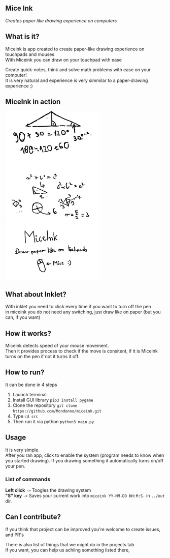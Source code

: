 ## Mice Ink
*Creates paper like drawing experience on computers*

## What is it?
Miceink is app created to create paper-like drawing experience on touchpads and mouses<br>
With Miceink you can draw on your touchpad with ease<br>

Create quick-notes, think and solve math problems with ease on your computer!<br>
It is very natural and experience is very simmilar to a paper-drawing experience :)

## MiceInk in action 
<p algin="center">
    <img src="./examples/figures.png" width="300" height="175">
    <img src="./examples/equantions.png" width="300" height="175">
    <img src="./examples/miceink_is_cool.png" width="300" height="175">
</p>

## What about Inklet?
With inklet you need to click every time if you want to turn off the pen<br>
in miceink you do not need any switching, just draw like on paper (but you can, if you want)

## How it works?

Miceink detects speed of your mouse movement.<br>
Then it provides process to check if the move is consitent, if it is MiceInk turns on the pen if not it turns it off.

## How to run?

It can be done in 4 steps

1. Launch terminal
2. Install GUI library `pip3 install pygame`
3. Clone the repository `git clone https://github.com/Mondonno/miceink.git`
4. Type `cd src`
5. Then run it via python `python3 main.py`

## Usage

It is very simple.<br>
After you ran app, click to enable the system (program needs to know when you started drawing).
If you drawing something it automatically turns on/off your pen.

### List of commands

**Left click** `->` Toogles the drawing system<br>
**"S" key** `->` Saves your current work into `miceink YY-MM-DD HH:M:S.` in `../out` dir.

## Can I contribute?

If you think that project can be improved you're welcome to create issues, and PR's

There is also list of things that we might do in the projects tab<br>
If you want, you can help us achiing something listed there,